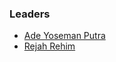 
### Leaders

* [Ade Yoseman Putra](mailto:ade.putra@owasp.org)
* [Rejah Rehim](mailto:rejah.rehim@owasp.org)

